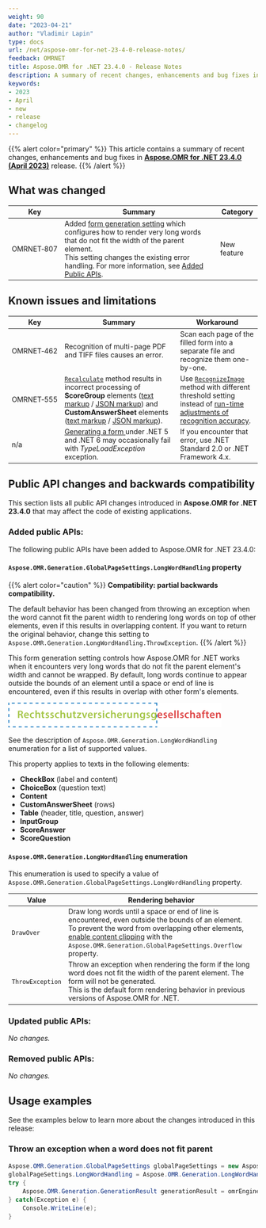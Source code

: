 ```yaml
---
weight: 90
date: "2023-04-21"
author: "Vladimir Lapin"
type: docs
url: /net/aspose-omr-for-net-23-4-0-release-notes/
feedback: OMRNET
title: Aspose.OMR for .NET 23.4.0 - Release Notes
description: A summary of recent changes, enhancements and bug fixes in Aspose.OMR for .NET 23.4.0 (April 2023) release.
keywords:
- 2023
- April
- new
- release
- changelog
---
```


{{% alert color="primary" %}} 
This article contains a summary of recent changes, enhancements and bug fixes in [**Aspose.OMR for .NET 23.4.0 (April 2023)**](https://www.nuget.org/packages/Aspose.OMR/23.4.0) release.
{{% /alert %}} 

## What was changed

Key | Summary | Category
--- | ------- | --------
OMRNET&#8209;807 | Added [form generation setting](/omr/net/generate-template/page-setup/) which configures how to render very long words that do not fit the width of the parent element.<br />This setting changes the existing error handling. For more information, see [Added Public APIs](#added-public-apis). | New feature

## Known issues and limitations

Key | Summary | Workaround
--- | ------- | ----------
OMRNET&#8209;462 | Recognition of multi-page PDF and TIFF files causes an error. | Scan each page of the filled form into a separate file and recognize them one-by-one.
OMRNET&#8209;555 | [`Recalculate`](https://reference.aspose.com/omr/net/aspose.omr.api/templateprocessor/recalculate/) method results in incorrect processing of **ScoreGroup** elements ([text markup](/omr/net/txt-markup/score_group/) / [JSON markup](/omr/net/json-markup/scoregroup/)) and **CustomAnswerSheet** elements ([text markup](/omr/net/txt-markup/custom_answer_sheet/) / [JSON markup](/omr/net/json-markup/customanswersheet/)). | Use [`RecognizeImage`](https://reference.aspose.com/omr/net/aspose.omr.api/templateprocessor/recognizeimage/) method with different threshold setting instead of [run-time adjustments of recognition accuracy](/omr/net/recognition/accuracy-threshold/#adjusting-recognition-accuracy-at-run-time).
n/a | [Generating a form ](/omr/net/generate-template/) under .NET 5 and .NET 6 may occasionally fail with _TypeLoadException_ exception. | If you encounter that error, use .NET Standard 2.0 or .NET Framework 4.x.

## Public API changes and backwards compatibility

This section lists all public API changes introduced in **Aspose.OMR for .NET 23.4.0** that may affect the code of existing applications.

### Added public APIs:

The following public APIs have been added to Aspose.OMR for .NET 23.4.0:

#### `Aspose.OMR.Generation.GlobalPageSettings.LongWordHandling` property

{{% alert color="caution" %}} 
**Compatibility: partial backwards compatibility.**

The default behavior has been changed from throwing an exception when the word cannot fit the parent width to rendering long words on top of other elements, even if this results in overlapping content. If you want to return the original behavior, change this setting to `Aspose.OMR.Generation.LongWordHandling.ThrowException`.
{{% /alert %}} 

This form generation setting controls how Aspose.OMR for .NET works when it encounters very long words that do not fit the parent element's width and cannot be wrapped. By default, long words continue to appear outside the bounds of an element until a space or end of line is encountered, even if this results in overlap with other form's elements.

![Very long word that cannot be wrapped](longwordhandling.png)

See the description of `Aspose.OMR.Generation.LongWordHandling` enumeration for a list of supported values.

This property applies to texts in the following elements:

- **CheckBox** (label and content)
- **ChoiceBox** (question text)
- **Content**
- **CustomAnswerSheet** (rows)
- **Table** (header, title, question, answer)
- **InputGroup**
- **ScoreAnswer**
- **ScoreQuestion**

#### `Aspose.OMR.Generation.LongWordHandling` enumeration

This enumeration is used to specify a value of `Aspose.OMR.Generation.GlobalPageSettings.LongWordHandling` property.

Value | Rendering behavior
----- | ------------------
`DrawOver` | Draw long words until a space or end of line is encountered, even outside the bounds of an element.<br />To prevent the word from overlapping other elements, [enable content clipping](/omr/net/generate-template/page-setup/#clipping-and-wrapping-elements) with the `Aspose.OMR.Generation.GlobalPageSettings.Overflow` property.
`ThrowException` | Throw an exception when rendering the form if the long word does not fit the width of the parent element. The form will not be generated.<br />This is the default form rendering behavior in previous versions of Aspose.OMR for .NET.

### Updated public APIs:

_No changes._

### Removed public APIs:

_No changes._

## Usage examples

See the examples below to learn more about the changes introduced in this release:

### Throw an exception when a word does not fit parent

```csharp
Aspose.OMR.Generation.GlobalPageSettings globalPageSettings = new Aspose.OMR.Generation.GlobalPageSettings();
globalPageSettings.LongWordHandling = Aspose.OMR.Generation.LongWordHandling.ThrowException;
try {
	Aspose.OMR.Generation.GenerationResult generationResult = omrEngine.GenerateTemplate("source.txt", globalPageSettings);
} catch(Exception e) {
	Console.WriteLine(e);
}
```
